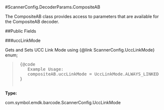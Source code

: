#ScannerConfig.DecoderParams.CompositeAB

The CompositeAB class provides access to parameters that are
 available for the CompositeAB decoder.



##Public Fields

###uccLinkMode

Gets and Sets UCC Link Mode using
 {@link ScannerConfig.UccLinkMode} enum;
 
 <p>
 <blockquote>
 
 <pre>
 {@code
 	Example Usage:
 	compositeAB.uccLinkMode = UccLinkMode.ALWAYS_LINKED;
 }
 </pre>
 
 </blockquote>

**Type:**

com.symbol.emdk.barcode.ScannerConfig.UccLinkMode


